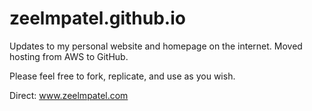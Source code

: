 # zeelmpatel.github.io
Updates to my personal website and homepage on the internet. Moved hosting from AWS to GitHub.

Please feel free to fork, replicate, and use as you wish.

Direct: www.zeelmpatel.com
